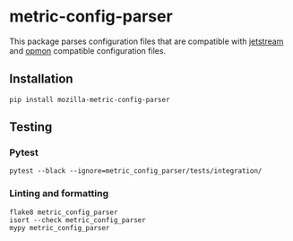 # metric-config-parser

This package parses configuration files that are compatible with [jetstream](https://github.com/mozilla/jetstream) and [opmon](https://github.com/mozilla/opmon) compatible configuration files.

## Installation

`pip install mozilla-metric-config-parser`


## Testing

### Pytest
```
pytest --black --ignore=metric_config_parser/tests/integration/
```

### Linting and formatting
```
flake8 metric_config_parser
isort --check metric_config_parser
mypy metric_config_parser
```
